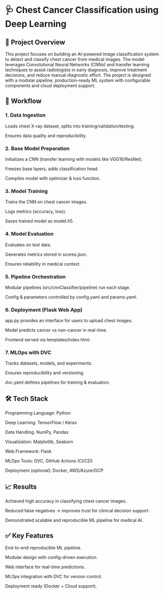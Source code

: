 
# 🩺 Chest Cancer Classification using Deep Learning

## 📌 Project Overview

This project focuses on building an AI-powered image classification system to detect and classify chest cancer from medical images. The model leverages Convolutional Neural Networks (CNNs) and transfer learning techniques to assist radiologists in early diagnosis, improve treatment decisions, and reduce manual diagnostic effort.
The project is designed with a modular pipeline, production-ready ML system with configurable components and cloud deployment support.

## 🔄 Workflow

### 1. Data Ingestion

Loads chest X-ray dataset, splits into training/validation/testing.

Ensures data quality and reproducibility.

### 2. Base Model Preparation

Initializes a CNN (transfer learning with models like VGG16/ResNet).

Freezes base layers, adds classification head.

Compiles model with optimizer & loss function.

### 3. Model Training

Trains the CNN on chest cancer images.

Logs metrics (accuracy, loss).

Saves trained model as model.h5.

### 4. Model Evaluation

Evaluates on test data.

Generates metrics stored in scores.json.

Ensures reliability in medical context.

### 5. Pipeline Orchestration

Modular pipelines (src/cnnClassifier/pipeline) run each stage.

Config & parameters controlled by config.yaml and params.yaml.

### 6. Deployment (Flask Web App)

app.py provides an interface for users to upload chest images.

Model predicts cancer vs non-cancer in real-time.

Frontend served via templates/index.html.

### 7. MLOps with DVC

Tracks datasets, models, and experiments.

Ensures reproducibility and versioning.

dvc.yaml defines pipelines for training & evaluation.

## 🛠 Tech Stack

Programming Language: Python

Deep Learning: TensorFlow / Keras

Data Handling: NumPy, Pandas

Visualization: Matplotlib, Seaborn

Web Framework: Flask

MLOps Tools: DVC, GitHub Actions (CI/CD)

Deployment (optional): Docker, AWS/Azure/GCP

## 📈 Results

Achieved high accuracy in classifying chest cancer images.

Reduced false negatives → improves trust for clinical decision support.

Demonstrated scalable and reproducible ML pipeline for medical AI.

## ✅ Key Features

End-to-end reproducible ML pipeline.

Modular design with config-driven execution.

Web interface for real-time predictions.

MLOps integration with DVC for version control.

Deployment ready (Docker + Cloud support).
